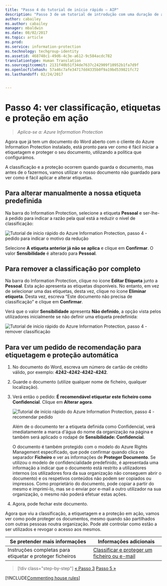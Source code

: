 ```yaml
---
title: "Passo 4 do tutorial de início rápido – AIP"
description: "Passo 3 de um tutorial de introdução com uma duração de aproximadamente 20 minutos para experimentar rapidamente o Microsoft Azure Information Protection na sua organização."
author: cabailey
ms.author: cabailey
manager: mbaldwin
ms.date: 08/02/2017
ms.topic: article
ms.prod: 
ms.service: information-protection
ms.technology: techgroup-identity
ms.assetid: 468748c1-49d6-4c3e-a612-9c584acdc782
translationtype: Human Translation
ms.sourcegitcommit: 2131f40b51f34de7637c242909f10952b1fa7d9f
ms.openlocfilehash: 57a46c7afe34717dd4335b0f9a19bd539821fc72
ms.lasthandoff: 02/24/2017


---
```


# <a name="step-4-see-classification-labeling-and-protection-in-action"></a>Passo 4: ver classificação, etiquetas e proteção em ação 

>*Aplica-se a: Azure Information Protection*

Agora que já tem um documento do Word aberto com o cliente do Azure Information Protection instalado, está pronto para ver como é fácil iniciar a etiquetagem e proteger o seu documento, utilizando a política que configurámos.

A classificação e a proteção ocorrem quando guarda o documento, mas antes de o fazermos, vamos utilizar o nosso documento não guardado para ver como é fácil aplicar e alterar etiquetas.

## <a name="to-manually-change-our-default-label"></a>Para alterar manualmente a nossa etiqueta predefinida

Na barra do Information Protection, selecione a etiqueta **Pessoal** e ser-lhe-á pedido para indicar a razão pela qual está a reduzir o nível de classificação:

![Tutorial de início rápido do Azure Information Protection, passo 4 - pedido para indicar o motivo da redução](../media/info-protect-lower-justification.png)

Selecione **A etiqueta anterior já não se aplica** e clique em **Confirmar**. O valor **Sensibilidade** é alterado para **Pessoal**.

## <a name="to-remove-the-classification-completely"></a>Para remover a classificação por completo

Na barra do Information Protection, clique no ícone **Editar Etiqueta** junto a **Pessoal**. Esta ação apresenta as etiquetas disponíveis. No entanto, em vez de selecionar uma das etiquetas, desta vez, clique no ícone **Eliminar etiqueta**. Desta vez, escreva “Este documento não precisa de classificação” e clique em **Confirmar**.  

Verá que o valor **Sensibilidade** apresenta **Não definido**, a opção vista pelos utilizadores inicialmente se não definir uma etiqueta predefinida:

![Tutorial de início rápido do Azure Information Protection, passo 4 - remover classificação](../media/sensitivity-not-set.png)


## <a name="to-see-a-recommendation-prompt-for-labeling-and-automatic-protection"></a>Para ver um pedido de recomendação para etiquetagem e proteção automática

1. No documento do Word, escreva um número de cartão de crédito válido, por exemplo: **4242-4242-4242-4242**. 

2. Guarde o documento (utilize qualquer nome de ficheiro, qualquer localização). 

3. Verá então o pedido: **É recomendável etiquetar este ficheiro como Confidencial**. Clique em **Alterar agora**.

    ![Tutorial de início rápido do Azure Information Protection, passo 4 - recomendar pedido](../media/change-now.png)

    Além de o documento ter a etiqueta definida como Confidencial, verá imediatamente a marca d'água do nome da organização na página e também será aplicado o rodapé de **Sensibilidade: Confidencial**. 

    O documento é também protegido com o modelo do Azure Rights Management especificado, que pode confirmar quando clica no separador **Ficheiro** e ver as informações de **Proteger Documento**. Se utilizou o modelo de confidencialidade predefinido, é apresentada uma informação a indicar que o documento está restrito a utilizadores internos (os utilizadores fora da sua organização não conseguem abrir o documento) e os respetivos conteúdos não podem ser copiados ou impressos. Como proprietário do documento, pode copiar a partir do mesmo e imprimi-lo, mas se o enviar por e-mail a outro utilizador na sua organização, o mesmo não poderá efetuar estas ações.

4. Agora, pode fechar este documento.

Agora que viu a classificação, a etiquetagem e a proteção em ação, vamos ver como pode proteger os documentos, mesmo quando são partilhados com outras pessoas noutra organização. Pode até controlar como estão a ser utilizados e revogar o acesso aos mesmos.

|Se pretender mais informações|Informações adicionais|
|--------------------------------|--------------------------|
|Instruções completas para etiquetar e proteger ficheiros |[Classificar e proteger um ficheiro ou e-mail](../rms-client/client-classify-protect.md)|





>[!div class="step-by-step"]
[&#171; Passo 3](infoprotect-tutorial-step3.md)
[Passo 5 &#187;](infoprotect-tutorial-step5.md)

[!INCLUDE[Commenting house rules](../includes/houserules.md)]
